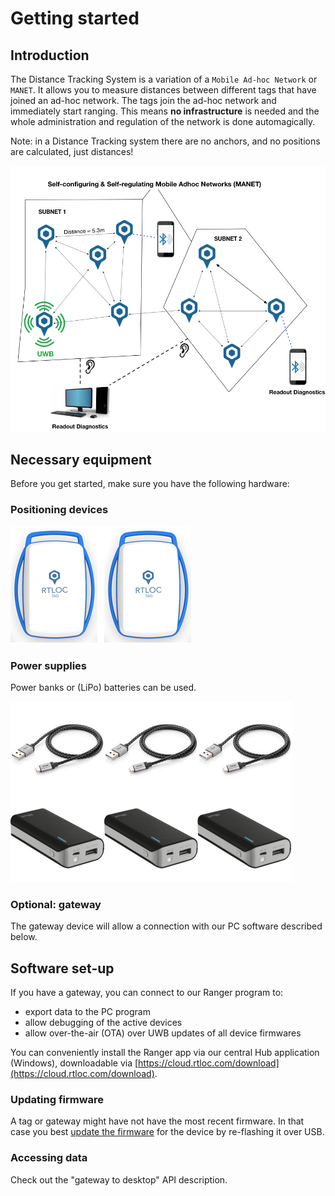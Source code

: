 # Getting started

## Introduction
The Distance Tracking System is a variation of a `Mobile Ad-hoc Network` or `MANET`. It allows you to measure distances between different tags that have joined an ad-hoc network.
The tags join the ad-hoc network and immediately start ranging. This means **no infrastructure** is needed and the whole administration and regulation of the network is done automagically.

Note: in a Distance Tracking system there are no anchors, and no positions are calculated, just distances!

![adhoc](./img/adhoc.png)

## Necessary equipment

Before you get started, make sure you have the following hardware:

### Positioning devices
![nodes](./img/adhoc_nodes.png)


### Power supplies

Power banks or (LiPo) batteries can be used.

  ![power](./img/adhoc_power_supply.png)

### Optional: gateway
The gateway device will allow a connection with our PC software described below.

## Software set-up

If you have a gateway, you can connect to our Ranger program to:
- export data to the PC program
- allow debugging of the active devices
- allow over-the-air (OTA) over UWB updates of all device firmwares

You can conveniently install the Ranger app via our central Hub application (Windows), downloadable via [https://cloud.rtloc.com/download](https://cloud.rtloc.com/download).

### Updating firmware

A tag or gateway might have not have the most recent firmware. In that case you best [update the firmware](/reference/fwupdate) for the device by re-flashing it over USB.

### Accessing data

Check out the "gateway to desktop" API description.